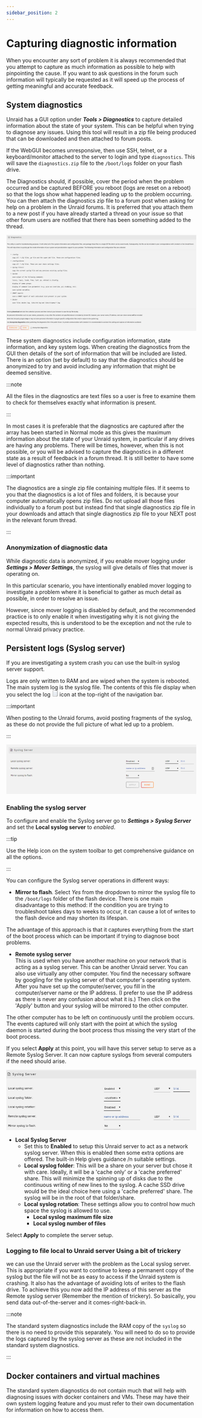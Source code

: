 ```yaml
---
sidebar_position: 2
---
```


# Capturing diagnostic information

When you encounter any sort of problem it is always recommended that you attempt to capture as much information as possible to help with pinpointing the cause. If you want to ask questions in the forum such information will typically be requested as it will speed up the process of getting meaningful and accurate feedback.

## System diagnostics

Unraid has a GUI option under ***Tools > Diagnostics*** to capture detailed information about the state of your system. This can be helpful when trying to diagnose any issues. Using this tool will result in a zip file being produced that can be downloaded and then attached to forum posts.

If the WebGUI becomes unresponsive, then use SSH, telnet, or a keyboard/monitor attached to the server to login and type `diagnostics`.  This will save the `diagnostics.zip` file to the `/boot/logs` folder on your flash drive.

The Diagnostics should, if possible, cover the period when the problem occurred and be captured BEFORE you reboot (logs are reset on a reboot) so that the logs show what happened leading up to the problem occurring. You can then attach the diagnostics zip file to a forum post when asking for help on a problem in the Unraid forums. It is preferred that you attach them to a new post if you have already started a thread on your issue so that other forum users are notified that there has been something added to the thread.

![Diagnostics](../assets/Diagnostics.jpg)

These system diagnostics include configuration information, state information, and key system logs. When creating the diagnostics from the GUI then details of the sort of information that will be included are listed. There is an option (set by default) to say that the diagnostics should be anonymized to try and avoid including any information that might be deemed sensitive.

:::note

All the files in the diagnostics are text files so a user is free to examine them to check for themselves exactly what information is present.

:::

In most cases it is preferable that the diagnostics are captured after the array has been started in Normal mode as this gives the maximum information about the state of your Unraid system, in particular if any drives are having any problems. There will be times, however, when this is not possible, or you will be advised to capture the diagnostics in a different state as a result of feedback in a forum thread. It is still better to have some level of diagnostics rather than nothing.

:::important

The diagnostics are a single zip file containing multiple files. If it seems to you that the diagnostics is a lot of files and folders, it is because your computer automatically opens zip files. Do not upload all those files individually to a forum post but instead find that single diagnostics zip file in your downloads and attach that single diagnostics zip file to your NEXT post in the relevant forum thread.

:::

### Anonymization of diagnostic data

While diagnostic data is anonymized, if you enable mover logging under ***Settings > Mover Settings***, the syslog will give details of files that mover is operating on.

In this particular scenario, you have intentionally enabled mover logging to investigate a problem where it is beneficial to gather as much detail as possible, in order to resolve an issue.

However, since mover logging is disabled by default, and the recommended practice is to only enable it when investigating why it is not giving the expected results, this is understood to be the exception and not the rule to normal Unraid privacy practice.

## Persistent logs (Syslog server)

If you are investigating a system crash you can use the built-in syslog server support.

Logs are only written to RAM and are wiped when the system is rebooted. The main system log is the syslog file. The contents of this file display when you select the log ![Log](../assets/Log-icon.png) icon at the top-right of the navigation bar.

:::important

When posting to the Unraid forums, avoid posting fragments of the syslog, as these do not provide the full picture of what led up to a problem.

:::

![Syslog server screen](../assets/Syslog-server-setup.jpg)

### Enabling the syslog server

To configure and enable the Syslog server go to ***Settings > Syslog Server*** and set the **Local syslog server** to *enabled*.

:::tip

Use the Help icon on the system toolbar to get comprehensive guidance on all the options.

:::

You can configure the Syslog server operations in different ways:

* **Mirror to flash**. Select *Yes* from the dropdown to mirror the syslog file to the `/boot/logs` folder of the flash device. There is one main disadvantage to this method: If the condition you are trying to troubleshoot takes days to weeks to occur, it can cause a lot of writes to the flash device and may shorten its lifespan.

The advantage of this approach is that it captures everything from the start of the boot process which can be important if trying to diagnose boot problems.

* **Remote syslog server**  
This is used when you have another machine on your network that is acting as a syslog server. This can be another Unraid server. You can also use virtually any other computer. You find the necessary software by googling for the syslog server of that computer's operating system. After you have set up the computer/server, you fill in the computer/server name or the IP address. (I prefer to use the IP address as there is never any confusion about what it is.) Then click on the 'Apply' button and your syslog will be mirrored to the other computer.

The other computer has to be left on continuously until the problem occurs.
The events captured will only start with the point at which the syslog daemon is started during the boot process thus missing the very start of the boot process.

If you select **Apply** at this point, you will have this server setup to serve as a Remote Syslog Server. It can now capture syslogs from several computers if the need should arise.

![Syslog server](../assets/Syslog-server.jpg)

* **Local Syslog Server**
   * Set this to **Enabled** to setup this Unraid server to act as a network syslog server. When this is enabled then some extra options are offered. The built-in Help gives guidance /n suitable settings.
   * **Local syslog folder**: This will be a share on your server but chose it with care. Ideally, it will be a 'cache only' or a 'cache preferred' share. This will minimize the spinning up of disks due to the continuous writing of new lines to the syslog. A cache SSD drive would be the ideal choice here using a 'cache preferred' share. The syslog will be in the root of that folder/share.
   * **Local syslog rotation**: These settings allow you to control how much space the syslog is allowed to use.
     * **Local syslog maximum file size**
     * **Local syslog number of files**

Select **Apply** to complete the server setup.

### Logging to file local to Unraid server Using a bit of trickery
we can use the Unraid server with the problem as the Local syslog server. This is appropriate if you want to continue to keep a permanent copy of the syslog but the file will not be as easy to access if the Unraid system is crashing. It also has the advantage of avoiding lots of writes to the flash drive. To achieve this you now add the IP address of this server as the Remote syslog server (Remember the mention of trickery). So basically, you send data out-of-the-server and it comes-right-back-in.

:::note

The standard system diagnostics include the RAM copy of the `syslog` so there is no need to provide this separately. You will need to do so to provide the logs captured by the syslog server as these are not included in the standard system diagnostics.

:::

## Docker containers and virtual machines

The standard system diagnostics do not contain much that will help with diagnosing issues with docker containers and VMs. These may have their own system logging feature and you must refer to their own documentation for information on how to access them.
